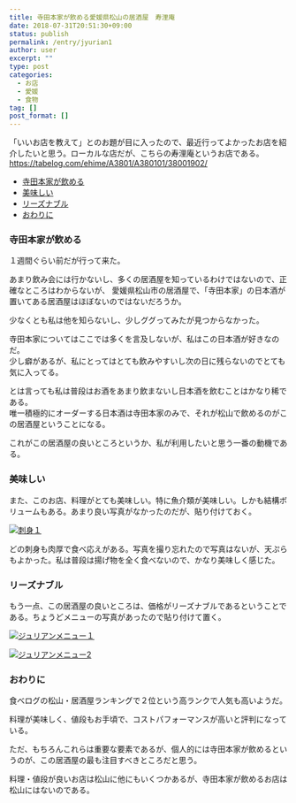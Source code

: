 ```yaml
---
title: 寺田本家が飲める愛媛県松山の居酒屋　寿浬庵
date: 2018-07-31T20:51:30+09:00
status: publish
permalink: /entry/jyurian1
author: user
excerpt: ""
type: post
categories:
  - お店
  - 愛媛
  - 食物
tag: []
post_format: []
---
```


「いいお店を教えて」とのお題が目に入ったので、最近行ってよかったお店を紹介したいと思う。ローカルな店だが、こちらの寿浬庵というお店である。  
<https://tabelog.com/ehime/A3801/A380101/38001902/>

- [寺田本家が飲める](#%E5%AF%BA%E7%94%B0%E6%9C%AC%E5%AE%B6%E3%81%8C%E9%A3%B2%E3%82%81%E3%82%8B)
- [美味しい](#%E7%BE%8E%E5%91%B3%E3%81%97%E3%81%84)
- [リーズナブル](#%E3%83%AA%E3%83%BC%E3%82%BA%E3%83%8A%E3%83%96%E3%83%AB)
- [おわりに](#%E3%81%8A%E3%82%8F%E3%82%8A%E3%81%AB)

### 寺田本家が飲める

１週間ぐらい前だが行って来た。

あまり飲み会には行かないし、多くの居酒屋を知っているわけではないので、正確なところはわからないが、 愛媛県松山市の居酒屋で、「寺田本家」の日本酒が置いてある居酒屋はほぼないのではないだろうか。

少なくとも私は他を知らないし、少しググってみたが見つからなかった。

寺田本家についてはここでは多くを言及しないが、私はこの日本酒が好きなのだ。  
少し癖があるが、私にとってはとても飲みやすいし次の日に残らないのでとても気に入ってる。

とは言っても私は普段はお酒をあまり飲まないし日本酒を飲むことはかなり稀である。  
唯一積極的にオーダーする日本酒は寺田本家のみで、それが松山で飲めるのがこの居酒屋ということになる。

これがこの居酒屋の良いところというか、私が利用したいと思う一番の動機である。

### 美味しい

また、このお店、料理がとても美味しい。特に魚介類が美味しい。しかも結構ボリュームもある。あまり良い写真がなかったのだが、貼り付けておく。

[![刺身１](https://farm2.staticflickr.com/1797/43703648372_7c9bc2010e.jpg%E2%80%9D%E5%88%BA%E8%BA%AB%EF%BC%91%E2%80%9D)](https://www.exp-cards.net/)

どの刺身も肉厚で食べ応えがある。写真を撮り忘れたので写真はないが、天ぷらもよかった。私は普段は揚げ物を全く食べないので、かなり美味しく感じた。

### リーズナブル

もう一点、この居酒屋の良いところは、価格がリーズナブルであるということである。ちょうどメニューの写真があったので貼り付けて置く。

[![ジュリアンメニュー１](https://farm2.staticflickr.com/1795/43035959814_e2c1a83f1c.jpg%E2%80%9D%E3%82%B8%E3%83%A5%E3%83%AA%E3%82%A2%E3%83%B3%E3%83%A1%E3%83%8B%E3%83%A5%E3%83%BC%EF%BC%91%E2%80%9D)](https://www.exp-cards.net/)

[![ジュリアンメニュー2](https://farm2.staticflickr.com/1778/42848874945_c3d0bc351f.jpg%E2%80%9D%E3%82%B8%E3%83%A5%E3%83%AA%E3%82%A2%E3%83%B3%E3%83%A1%E3%83%8B%E3%83%A5%E3%83%BC2%E2%80%9D)](https://www.exp-cards.net/)

### おわりに

食べログの松山・居酒屋ランキングで２位という高ランクで人気も高いようだ。

料理が美味しく、値段もお手頃で、コストパフォーマンスが高いと評判になっている。

ただ、もちろんこれらは重要な要素であるが、個人的には寺田本家が飲めるというのが、この居酒屋の最も注目すべきところだと思う。

料理・値段が良いお店は松山に他にもいくつかあるが、寺田本家が飲めるお店は松山にはないのである。

